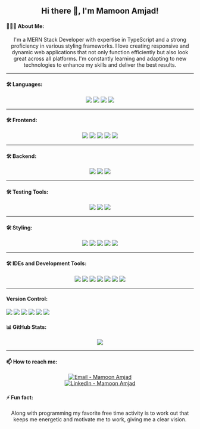 
<h2 align="center" >
  <b>Hi there 👋, I'm Mamoon Amjad!</b>
</h2>

<!--
**mamoonamjad1/mamoonamjad1** is a ✨ _special_ ✨ repository because its `README.md` (this file) appears on your GitHub profile.
Here are some ideas to get you started:
-->

#### 👨🏻‍💻 About Me:
<p align="center">
I'm a MERN Stack Developer with expertise in TypeScript and a strong proficiency in various styling frameworks. I love creating responsive and dynamic web applications that not only function efficiently but also look great across all platforms. I'm constantly learning and adapting to new technologies to enhance my skills and deliver the best results.
</p>

---

#### 🛠 Languages:
<p align="center">
<img src="https://img.shields.io/badge/-JavaScript-%23F7DF1E?style=flat&logo=javascript&logoColor=black" />
<img src="https://img.shields.io/badge/-TypeScript-%233178C6?style=flat&logo=typescript&logoColor=white" />
<img src="https://img.shields.io/badge/-HTML5-%23E34F26?style=flat&logo=html5&logoColor=white" />
<img src="https://img.shields.io/badge/-C++-%2300599C?style=flat&logo=cplusplus&logoColor=white" />
</p>

---

#### 🛠 Frontend:
<p align="center">
<img src="https://img.shields.io/badge/-React-%2361DAFB?style=flat&logo=react&logoColor=white" />
<img src="https://img.shields.io/badge/-React_Router-%23CA4245?style=flat&logo=react-router&logoColor=white" />
<img src="https://img.shields.io/badge/-React_Hooks-%23000000?style=flat" />
<img src="https://img.shields.io/badge/-Material--UI-%230081CB?style=flat&logo=material-ui&logoColor=white" />
<img src="https://img.shields.io/badge/-React_Query-%23FF4154?style=flat&logo=react-query&logoColor=white" />
</p>

---

#### 🛠 Backend:
<p align="center">
<img src="https://img.shields.io/badge/-Node.js-%23339933?style=flat&logo=nodedotjs&logoColor=white" />
<img src="https://img.shields.io/badge/-MongoDB-%2347A248?style=flat&logo=mongodb&logoColor=white" />
<img src="https://img.shields.io/badge/-Express.js-%23000000?style=flat&logo=express&logoColor=white" />
</p>

---

#### 🛠 Testing Tools:
<p align="center">
<img src="https://img.shields.io/badge/-Jest-%23C21325?style=flat&logo=jest&logoColor=white" />
<img src="https://img.shields.io/badge/-React_Testing_Library-%23E33332?style=flat&logo=testing-library&logoColor=white" />
<img src="https://img.shields.io/badge/-Vitest-%234BC0D9?style=flat&logo=vitest&logoColor=white" />
</p>

---

#### 🛠 Styling:
<p align="center">
<img src="https://img.shields.io/badge/-CSS3-%231572B6?style=flat&logo=css3&logoColor=white" />
<img src="https://img.shields.io/badge/-Sass-%23CC6699?style=flat&logo=sass&logoColor=white" />
<img src="https://img.shields.io/badge/-Styled_Components-%23DB7093?style=flat&logo=styled-components&logoColor=white" />
<img src="https://img.shields.io/badge/-Bootstrap-%23563D7C?style=flat&logo=bootstrap&logoColor=white" />
<img src="https://img.shields.io/badge/-Material--UI-%230081CB?style=flat&logo=material-ui&logoColor=white" />
</p>

---

#### 🛠 IDEs and Development Tools:
<p align="center">
<img src="https://img.shields.io/badge/-Visual_Studio_Code-%23007ACC?style=flat&logo=visual-studio-code&logoColor=white" />
<img src="https://img.shields.io/badge/-JetBrains-%23000000?style=flat&logo=jetbrains&logoColor=white" />
<img src="https://img.shields.io/badge/-CodeBlocks-%2300599C?style=flat&logo=codeblocks&logoColor=white" />
<img src="https://img.shields.io/badge/-npm-%23CB3837?style=flat&logo=npm&logoColor=white" />
<img src="https://img.shields.io/badge/-Yarn-%232188B6?style=flat&logo=yarn&logoColor=white" />
<img src="https://img.shields.io/badge/-ESLint-%234B32C3?style=flat&logo=eslint&logoColor=white" />
<img src="https://img.shields.io/badge/-Prettier-%23F7B93E?style=flat&logo=prettier&logoColor=black" />
</p>

---

#### Version Control:
<p align='center>
<img src="https://img.shields.io/badge/-Git-%23F05032?style=flat&logo=git&logoColor=white" />
<img src="https://img.shields.io/badge/-GitHub-%23181717?style=flat&logo=github&logoColor=white" />
</p>

---

#### Other Tools:
<p align='center'>
<img src="https://img.shields.io/badge/-Figma-%23F24E1E?style=flat&logo=figma&logoColor=white" />
<img src="https://img.shields.io/badge/-Jira-%230052CC?style=flat&logo=jira&logoColor=white" />
<img src="https://img.shields.io/badge/-ClickUp-%237B68EE?style=flat&logo=clickup&logoColor=white" />
<img src="https://img.shields.io/badge/-Slack-%234A154B?style=flat&logo=slack&logoColor=white" />
<img src="https://img.shields.io/badge/-Git-%23F05032?style=flat&logo=git&logoColor=white" />
<img src="https://img.shields.io/badge/-GitHub-%23181717?style=flat&logo=github&logoColor=white" />
</p>


</p>

#### 📊 GitHub Stats:
<p align="center">
<img src="https://github-readme-stats.vercel.app/api?username=mamoonamjad1&show_icons=true&theme=radical" />
</p>

---

#### 📫 How to reach me:
<p align="center">
  <a href="mailto:mamoon.amjad17@gmail.com">
    <img src="https://img.shields.io/badge/Email-D14836?style=flat&logo=gmail&logoColor=white" alt="Email - Mamoon Amjad" />
  </a><br>
  <a href="https://www.linkedin.com/in/mamoon-amjad-693460245/">
    <img src="https://img.shields.io/badge/LinkedIn-%230077B5.svg?&style=flat&logo=linkedin&logoColor=white" alt="LinkedIn - Mamoon Amjad" />
  </a>
</p>


<!-- Optional: Add more contact methods like Portfolio, Blogs etc. -->

#### ⚡ Fun fact:
<p align="center">
Along with programming my favorite free time activity is to work out that keeps me energetic and motivate me to work, giving me a clear vision.
</p>

<!-- Feel free to add more sections and fun facts! -->
